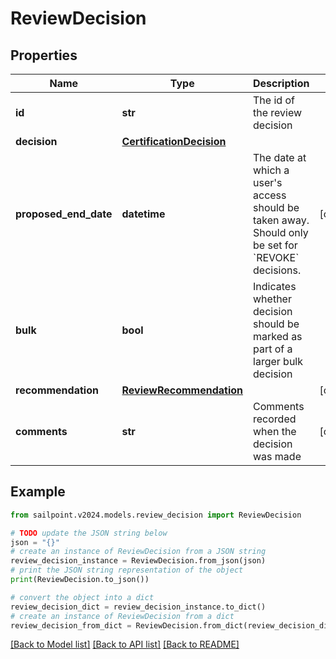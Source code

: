 # ReviewDecision


## Properties

Name | Type | Description | Notes
------------ | ------------- | ------------- | -------------
**id** | **str** | The id of the review decision | 
**decision** | [**CertificationDecision**](CertificationDecision.md) |  | 
**proposed_end_date** | **datetime** | The date at which a user&#39;s access should be taken away. Should only be set for &#x60;REVOKE&#x60; decisions. | [optional] 
**bulk** | **bool** | Indicates whether decision should be marked as part of a larger bulk decision | 
**recommendation** | [**ReviewRecommendation**](ReviewRecommendation.md) |  | [optional] 
**comments** | **str** | Comments recorded when the decision was made | [optional] 

## Example

```python
from sailpoint.v2024.models.review_decision import ReviewDecision

# TODO update the JSON string below
json = "{}"
# create an instance of ReviewDecision from a JSON string
review_decision_instance = ReviewDecision.from_json(json)
# print the JSON string representation of the object
print(ReviewDecision.to_json())

# convert the object into a dict
review_decision_dict = review_decision_instance.to_dict()
# create an instance of ReviewDecision from a dict
review_decision_from_dict = ReviewDecision.from_dict(review_decision_dict)
```
[[Back to Model list]](../README.md#documentation-for-models) [[Back to API list]](../README.md#documentation-for-api-endpoints) [[Back to README]](../README.md)


